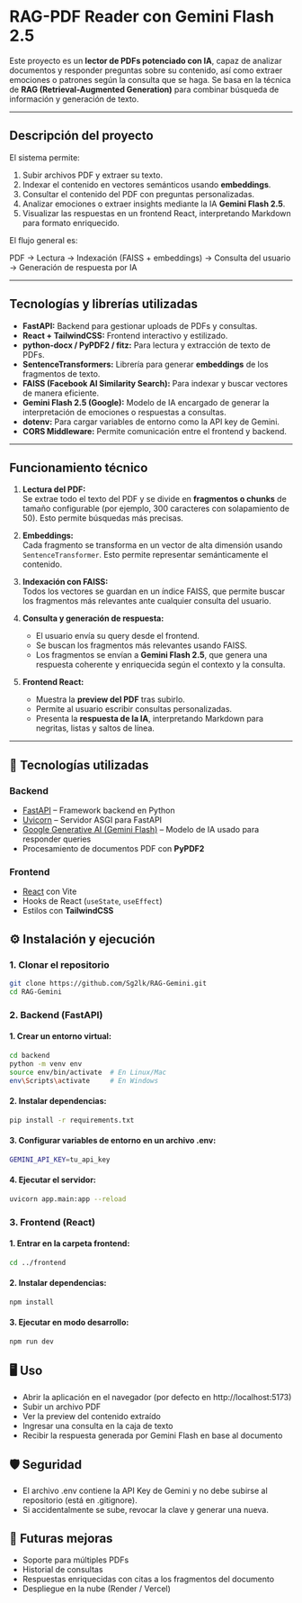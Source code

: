 # RAG-PDF Reader con Gemini Flash 2.5

Este proyecto es un **lector de PDFs potenciado con IA**, capaz de analizar documentos y responder preguntas sobre su contenido, así como extraer emociones o patrones según la consulta que se haga. Se basa en la técnica de **RAG (Retrieval-Augmented Generation)** para combinar búsqueda de información y generación de texto.

---

## Descripción del proyecto

El sistema permite:

1. Subir archivos PDF y extraer su texto.
2. Indexar el contenido en vectores semánticos usando **embeddings**.
3. Consultar el contenido del PDF con preguntas personalizadas.
4. Analizar emociones o extraer insights mediante la IA **Gemini Flash 2.5**.
5. Visualizar las respuestas en un frontend React, interpretando Markdown para formato enriquecido.

El flujo general es:

PDF → Lectura → Indexación (FAISS + embeddings) → Consulta del usuario → Generación de respuesta por IA

---

## Tecnologías y librerías utilizadas

- **FastAPI:** Backend para gestionar uploads de PDFs y consultas.
- **React + TailwindCSS:** Frontend interactivo y estilizado.
- **python-docx / PyPDF2 / fitz:** Para lectura y extracción de texto de PDFs.
- **SentenceTransformers:** Librería para generar **embeddings** de los fragmentos de texto.
- **FAISS (Facebook AI Similarity Search):** Para indexar y buscar vectores de manera eficiente.
- **Gemini Flash 2.5 (Google):** Modelo de IA encargado de generar la interpretación de emociones o respuestas a consultas.
- **dotenv:** Para cargar variables de entorno como la API key de Gemini.
- **CORS Middleware:** Permite comunicación entre el frontend y backend.

---

## Funcionamiento técnico

1. **Lectura del PDF:**  
   Se extrae todo el texto del PDF y se divide en **fragmentos o chunks** de tamaño configurable (por ejemplo, 300 caracteres con solapamiento de 50). Esto permite búsquedas más precisas.

2. **Embeddings:**  
   Cada fragmento se transforma en un vector de alta dimensión usando `SentenceTransformer`. Esto permite representar semánticamente el contenido.

3. **Indexación con FAISS:**  
   Todos los vectores se guardan en un índice FAISS, que permite buscar los fragmentos más relevantes ante cualquier consulta del usuario.

4. **Consulta y generación de respuesta:**  
   - El usuario envía su query desde el frontend.  
   - Se buscan los fragmentos más relevantes usando FAISS.  
   - Los fragmentos se envían a **Gemini Flash 2.5**, que genera una respuesta coherente y enriquecida según el contexto y la consulta.

5. **Frontend React:**  
   - Muestra la **preview del PDF** tras subirlo.  
   - Permite al usuario escribir consultas personalizadas.  
   - Presenta la **respuesta de la IA**, interpretando Markdown para negritas, listas y saltos de línea.

---

## 🚀 Tecnologías utilizadas

### Backend
- [FastAPI](https://fastapi.tiangolo.com/) – Framework backend en Python
- [Uvicorn](https://www.uvicorn.org/) – Servidor ASGI para FastAPI
- [Google Generative AI (Gemini Flash)](https://ai.google.dev/) – Modelo de IA usado para responder queries
- Procesamiento de documentos PDF con **PyPDF2**

### Frontend
- [React](https://react.dev/) con Vite
- Hooks de React (`useState`, `useEffect`)
- Estilos con **TailwindCSS**

## ⚙️ Instalación y ejecución

### 1. Clonar el repositorio
  ```bash
  git clone https://github.com/Sg2lk/RAG-Gemini.git
  cd RAG-Gemini
  ```

### 2. Backend (FastAPI)
  #### 1. Crear un entorno virtual:
  ```bash
  cd backend
  python -m venv env
  source env/bin/activate  # En Linux/Mac
  env\Scripts\activate     # En Windows
  ```
  #### 2. Instalar dependencias:
  ```bash
  pip install -r requirements.txt
  ```
  #### 3. Configurar variables de entorno en un archivo .env:
  ```bash
  GEMINI_API_KEY=tu_api_key
  ```
  #### 4. Ejecutar el servidor:
  ```bash
  uvicorn app.main:app --reload
  ```

### 3. Frontend (React)
  #### 1. Entrar en la carpeta frontend:
  ```bash
  cd ../frontend
  ```

  #### 2. Instalar dependencias:
  ```bash
  npm install
  ```

  #### 3. Ejecutar en modo desarrollo:
  ```bash
  npm run dev
  ```

## 🖥️ Uso

- Abrir la aplicación en el navegador (por defecto en http://localhost:5173)
- Subir un archivo PDF
- Ver la preview del contenido extraído
- Ingresar una consulta en la caja de texto
- Recibir la respuesta generada por Gemini Flash en base al documento

## 🛡️ Seguridad
- El archivo .env contiene la API Key de Gemini y no debe subirse al repositorio (está en .gitignore).
- Si accidentalmente se sube, revocar la clave y generar una nueva.

## 🌟 Futuras mejoras
- Soporte para múltiples PDFs
- Historial de consultas
- Respuestas enriquecidas con citas a los fragmentos del documento
- Despliegue en la nube (Render / Vercel)

